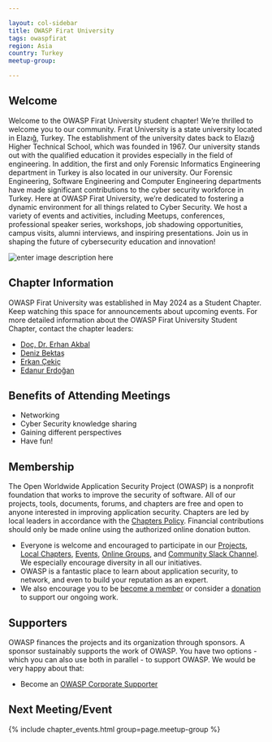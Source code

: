 ```yaml
---

layout: col-sidebar
title: OWASP Firat University
tags: owaspfirat
region: Asia
country: Turkey
meetup-group:

---
```


## Welcome
Welcome to the OWASP Firat University student chapter! We’re thrilled to welcome you to our community. Fırat University is a state university located in Elazığ, Turkey. The establishment of the university dates back to Elazığ Higher Technical School, which was founded in 1967. Our university stands out with the qualified education it provides especially in the field of engineering. In addition, the first and only Forensic Informatics Engineering department in Turkey is also located in our university. Our Forensic Engineering, Software Engineering and Computer Engineering departments have made significant contributions to the cyber security workforce in Turkey.
Here at OWASP Firat University, we’re dedicated to fostering a dynamic environment for all things related to Cyber Security. We host a variety of events and activities, including Meetups, conferences, professional speaker series, workshops, job shadowing opportunities, campus visits, alumni interviews, and inspiring presentations. Join us in shaping the future of cybersecurity education and innovation!

![enter image description here](https://owasp.org/www-chapter-firat-university/assets/images/OWASP%20Full%20Logo%20-%20Black.png)
## Chapter Information
OWASP Firat University was established in May 2024 as a Student Chapter.
Keep watching this space for announcements about upcoming events. For more detailed information about the OWASP Firat University Student Chapter, contact the chapter leaders:

 - [Doç. Dr. Erhan Akbal](mailto:erhan.akbal@owasp.org)
 - [Deniz Bektaş](mailto:deniz.bektas@owasp.org)
 - [Erkan Çekiç](mailto:erkan.cekic@owasp.org)
 - [Edanur Erdoğan](mailto:edanur.erdogan@owasp.org)

## Benefits of Attending Meetings
-   Networking
-   Cyber Security knowledge sharing
-   Gaining different perspectives
-   Have fun!

## Membership
The Open Worldwide Application Security Project (OWASP) is a nonprofit foundation that works to improve the security of software. All of our projects, tools, documents, forums, and chapters are free and open to anyone interested in improving application security.
Chapters are led by local leaders in accordance with the  [Chapters Policy](https://owasp.org/www-policy/operational/chapters). Financial contributions should only be made online using the authorized online donation button.
-   Everyone is welcome and encouraged to participate in our  [Projects](https://owasp.org/projects/),  [Local Chapters](https://owasp.org/chapters/),  [Events](https://owasp.org/events/),  [Online Groups](https://groups.google.com/a/owasp.com/), and  [Community Slack Channel](https://owasp.slack.com/). We especially encourage diversity in all our initiatives.
- OWASP is a fantastic place to learn about application security, to network, and even to build your reputation as an expert.
- We also encourage you to be  [become a member](https://owasp.org/membership/)  or consider a  [donation](https://owasp.org/donate/)  to support our ongoing work.

## Supporters
OWASP finances the projects and its organization through sponsors. A sponsor sustainably supports the work of OWASP. You have two options - which you can also use both in parallel - to support OWASP. We would be very happy about that:
-   Become an  [OWASP Corporate Supporter](https://owasp.org/supporters/)
  
Next Meeting/Event <!-- You should keep this section as it will populate your meetup events -->
---------------------
{% include chapter_events.html group=page.meetup-group %}

